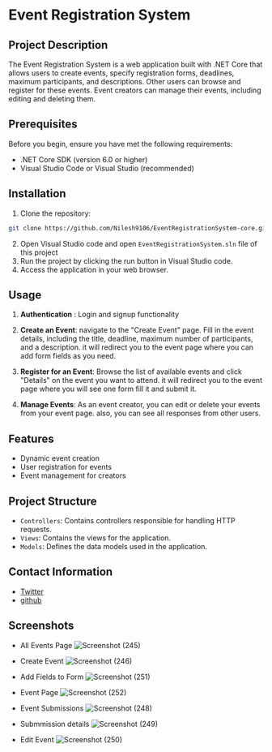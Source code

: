 # Event Registration System

## Project Description
The Event Registration System is a web application built with .NET Core that allows users to create events, specify registration forms, deadlines, maximum participants, and descriptions. Other users can browse and register for these events. Event creators can manage their events, including editing and deleting them.

## Prerequisites
Before you begin, ensure you have met the following requirements:
- .NET Core SDK (version 6.0 or higher)
- Visual Studio Code or Visual Studio (recommended)

## Installation
1. Clone the repository:

```bash
git clone https://github.com/Nilesh9106/EventRegistrationSystem-core.git
```

2. Open Visual Studio code and open `EventRegistrationSystem.sln` file of this project
3. Run the project by clicking the run button in Visual Studio code.
4. Access the application in your web browser.

## Usage
1. **Authentication** : Login and signup functionality
2. **Create an Event**: navigate to the "Create Event" page. Fill in the event details, including the title, deadline, maximum number of participants, and a description. it will redirect you to the event page where you can add form fields as you need.

3. **Register for an Event**: Browse the list of available events and click "Details" on the event you want to attend. it will redirect you to the event page where you will see one form fill it and submit it.

4. **Manage Events**: As an event creator, you can edit or delete your events from your event page. also, you can see all responses from other users.

## Features
- Dynamic event creation
- User registration for events
- Event management for creators

## Project Structure
- `Controllers`: Contains controllers responsible for handling HTTP requests.
- `Views`: Contains the views for the application.
- `Models`: Defines the data models used in the application.

## Contact Information
- [Twitter](https://twitter.com/thenileshdarji)
- [github](https://github.com/Nilesh9106)

## Screenshots
- All Events Page
![Screenshot (245)](https://github.com/Nilesh9106/EventRegistrationSystem-core/assets/97864081/0ed87f54-f268-42c9-ae0c-177c240e1cd0)

- Create Event
![Screenshot (246)](https://github.com/Nilesh9106/EventRegistrationSystem-core/assets/97864081/4b2f14cd-a6e6-477b-96e3-8d6d55cf95ab)

- Add Fields to Form
![Screenshot (251)](https://github.com/Nilesh9106/EventRegistrationSystem-core/assets/97864081/ceab4c51-887a-4579-a209-3ade10b7bde8)

- Event Page
![Screenshot (252)](https://github.com/Nilesh9106/EventRegistrationSystem-core/assets/97864081/5fdf42a7-7d04-4aa2-a29e-2baff39e6d1c)

- Event Submissions
![Screenshot (248)](https://github.com/Nilesh9106/EventRegistrationSystem-core/assets/97864081/a9475e5f-f95f-4451-bd42-7ffc8f594d36)

- Submmission details
![Screenshot (249)](https://github.com/Nilesh9106/EventRegistrationSystem-core/assets/97864081/96a104b0-57dd-406f-a643-cc32bcced318)

- Edit Event
![Screenshot (250)](https://github.com/Nilesh9106/EventRegistrationSystem-core/assets/97864081/40a4c1f8-aa37-4b23-9224-ffaf1349f995)


